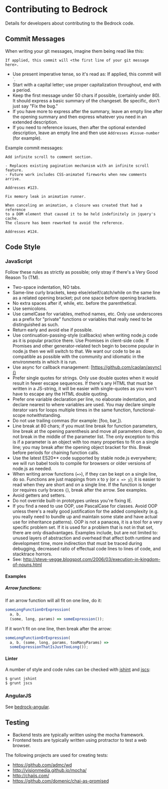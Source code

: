# Contributing to Bedrock

Details for developers about contributing to the Bedrock code.

## Commit Messages

When writing your git messages, imagine them being read like this:

`If applied, this commit will <the first line of your git message here>.`

* Use present imperative tense, so it's read as: If applied, this commit will <your subject line here>`.
* Start with a capital letter; use proper capitalization throughout, end with a period.
* Keep the first message under 50 chars if possible, (certainly under 80). It should express a basic summary of the changeset. Be specific, don't just say "Fix the bug."
* If you have more to express after the summary, leave an empty line after the opening summary and then express whatever you need in an extended description.
* If you need to reference issues, then after the optional extended description, leave an empty line and then use `Addresses #issue-number` (for example).

Example commit messages:

```
Add infinite scroll to comment section.

- Replaces existing pagination mechanism with an infinite scroll feature.
- Future work includes CSS-animated fireworks when new comments arrive.

Addresses #123.
```

```
Fix memory leak in animation runner.

When canceling an animation, a closure was created that had a reference
to a DOM element that caused it to be held indefinitely in jquery's cache.
The closure has been reworked to avoid the reference.

Addresses #124.
```

## Code Style

### JavaScript

Follow these rules as strictly as possible; only stray if there's a Very Good
Reason To (TM).

* Two-space indentation, NO tabs.
* Same-line curly brackets, keep else/elseif/catch/while on the same line
  as a related opening bracket; put one space before opening brackets.
* No extra spaces after if, while, etc. before the parenthetical.
* Use semicolons.
* Use camelCase for variables, method names, etc. Only use underscores as a
  prefix for "private" functions or variables that really need to be
  distinguished as such.
* Return early and avoid else if possible.
* Use continuation-passing-style (callbacks) when writing node.js code as
  it is popular practice there. Use Promises in client-side code. If Promises
  and other generator-related tech begin to become popular in node.js then
  we will switch to that. We want our code to be as compatible as possible
  with the community and idiomatic in the environments in which it is run.
* Use async for callback management: [https://github.com/caolan/async]()
* Prefer single quotes for strings. Only use double quotes when it would
  result in fewer escape sequences. If there's any HTML that must be written
  in a JS-string, it will be easier with single-quotes as you won't have
  to escape any the HTML double quoting.
* Prefer one variable declaration per line, no elaborate indentation, and
  declare nearest to where variables are used. You may declare simple iterator
  vars for loops multiple times in the same function, functional-scope
  notwithstanding.
* Do not use trailing commas (for example: [foo, bar,]).
* Line break at 80 chars; if you must line break for function parameters, line
  break at the opening parenthesis and move all parameters down, do not
  break in the middle of the parameter list. The only exception to this is
  if a parameter is an object with too many properties to fit on a single
  line; you may break after the opening object bracket for this. Break before
  periods for chaining function calls.
* Use the latest ES20** code supported by stable node.js everywhere; we will run
  babel tools to compile for browsers or older versions of node.js as needed.
* When writing arrow functions (`=>`), if they can be kept on a single
  line, do so. Functions are just mappings from x to y (or `x => y`); it
  is easier to read when they are short and on a single line. If the
  function is longer (or requires curly braces `{`), break after the
  arrow. See examples.
* Avoid getters and setters.
* Do not override built-in prototypes unless you're fixing IE.
* If you find a need to use OOP, use PascalCase for classes. Avoid OOP unless
  there's a really good justification for the added complexity (e.g. you really
  need to bundle up and maintain some state and have actual use for inheritance
  patterns). OOP is not a panacea, it is a tool for a very specific problem set.
  If it is used for a problem that is not in that set, there are only
  disadvantages. Examples include, but are not limited to: unused layers of
  abstraction and overhead that affect both runtime and development time, more
  indirection that must be traced during debugging, decreased ratio of effectual
  code lines to lines of code, and stacktrace horrors.
* See: http://steve-yegge.blogspot.com/2006/03/execution-in-kingdom-of-nouns.html

#### Examples

##### Arrow functions:

If an arrow function will all fit on one line, do it:

```js
someLongFunctionOrExpression(
  a, b,
  (some, long, params) => someExpression());
```

If it won't fit on one line, then break after the arrow:

```js
someLongFunctionOrExpression(
  a, b, (some, long, params, tooManyParams) =>
  someExpressionThatIsJustTooLong());
```

#### Linter

A number of style and code rules can be checked with
[jshint](http://jshint.com/) and [jscs](https://github.com/jscs-dev/node-jscs):

    $ grunt jshint
    $ grunt jscs


### AngularJS

See [bedrock-angular](https://github.com/digitalbazaar/bedrock-angular/blob/master/CONTRIBUTING.md).


## Testing

* Backend tests are typically written using the mocha framework.
* Frontend tests are typically written using protractor to test a web browser.

The following projects are used for creating tests:

* https://github.com/admc/wd
* http://visionmedia.github.io/mocha/
* http://chaijs.com/
* https://github.com/domenic/chai-as-promised
